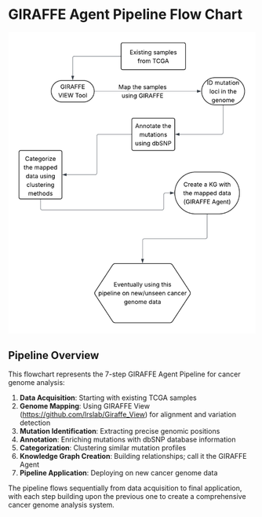 # GIRAFFE Agent Pipeline Flow Chart
![Alt text](giraffe.png "Optional title")

## Pipeline Overview

This flowchart represents the 7-step GIRAFFE Agent Pipeline for cancer genome analysis:

1. **Data Acquisition**: Starting with existing TCGA samples
2. **Genome Mapping**: Using GIRAFFE View (https://github.com/lrslab/Giraffe_View) for alignment and variation detection
3. **Mutation Identification**: Extracting precise genomic positions
4. **Annotation**: Enriching mutations with dbSNP database information
5. **Categorization**: Clustering similar mutation profiles
6. **Knowledge Graph Creation**: Building relationships; call it the GIRAFFE Agent
7. **Pipeline Application**: Deploying on new cancer genome data

The pipeline flows sequentially from data acquisition to final application, with each step building upon the previous one to create a comprehensive cancer genome analysis system.
